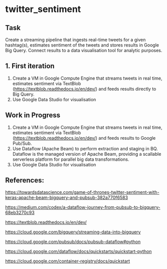 # twitter_sentiment
## Task

Create a streaming pipeline that ingests real-time tweets for a given hashtag(s), estimates sentiment of the tweets and stores results in Google Big Query.
Connect results to a data visualisation tool for analytic purposes.


## 1. First iteration
1. Create a VM in Google Compute Engine that streams tweets in real time, estimates sentiment via TextBlob (https://textblob.readthedocs.io/en/dev/) and feeds results directly to Big Query.
2. Use Google Data Studio for visualisation

## Work in Progress
1. Create a VM in Google Compute Engine that streams tweets in real time, estimates sentiment via TextBlob (https://textblob.readthedocs.io/en/dev/) and feeds results to Google Pub/Sub.
2. Use Dataflow (Apache Beam) to perform extraction and staging in BQ. Dataflow is the managed version of Apache Beam, providing a scallable serverless platform for parallel big data transformations.
3. Use Google Data Studio for visualisation




## References:


https://towardsdatascience.com/game-of-thrones-twitter-sentiment-with-keras-apache-beam-bigquery-and-pubsub-382a770f6583

https://medium.com/codex/a-dataflow-journey-from-pubsub-to-bigquery-68eb3270c93

https://textblob.readthedocs.io/en/dev/

https://cloud.google.com/bigquery/streaming-data-into-bigquery

https://cloud.google.com/pubsub/docs/pubsub-dataflow#python

https://cloud.google.com/dataflow/docs/quickstarts/quickstart-python

https://cloud.google.com/container-registry/docs/quickstart